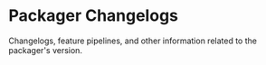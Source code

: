 # Packager Changelogs

Changelogs, feature pipelines, and other information related to the packager's 
version.